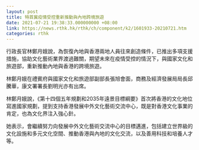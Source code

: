 ```yaml
---
layout: post
title: 特首冀疫情受控重新推動與內地跨境旅遊
date: 2021-07-21 19:38:33.000000000 +08:00
link: https://news.rthk.hk/rthk/ch/component/k2/1601933-20210721.htm
categories: rthk
---
```


行政長官林鄭月娥說，為恢復內地與香港兩地人員往來創造條件，已推出多項支援措施，協助文化藝術業界渡過難關，期望未來在疫情受控的情況下，與國家文化和旅遊部，重新推動內地與香港的跨境旅遊。

林鄭月娥在禮賓府與國家文化和旅遊部副部長張旭會面，商務及經濟發展局局長邱騰華，康文署署長劉明光亦有出席。

林鄭月娥說，《第十四個五年規劃和2035年遠景目標綱要》首次將香港的文化地位寫進國家規劃，提到支持香港發展中外文化藝術交流中心，既是對香港文化事業的肯定，也為文化界注入強心針。

她表示，會繼續努力向發展中外文化藝術交流中心的目標邁進，包括建立世界級的文化設施和多元文化空間、推動香港與內地的文化交流，以及善用科技和培養人才等。
